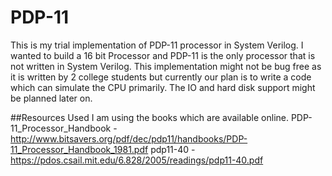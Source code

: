 # PDP-11
This is my trial implementation of PDP-11 processor in System Verilog. I wanted to build a 16 bit Processor and PDP-11 is the only processor that is not written in System Verilog. This implementation might not be bug free as it is written by 2 college students but currently our plan is to write a code which can simulate the CPU primarily. The IO and hard disk support might be planned later on. 



##Resources Used
I am using the books which are available online. 
PDP-11_Processor_Handbook       -http://www.bitsavers.org/pdf/dec/pdp11/handbooks/PDP-11_Processor_Handbook_1981.pdf
pdp11-40                        -https://pdos.csail.mit.edu/6.828/2005/readings/pdp11-40.pdf
